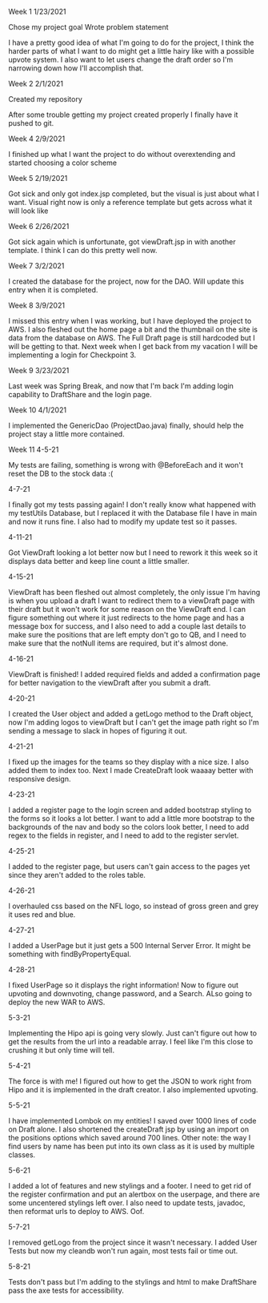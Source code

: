 Week 1
1/23/2021

Chose my project goal
Wrote problem statement

I have a pretty good idea of what I'm going to do for the project, I think the harder parts
of what I want to do might get a little hairy like with a possible upvote system.
I also want to let users change the draft order so I'm narrowing down how I'll
accomplish that.


Week 2
2/1/2021

Created my repository

After some trouble getting my project created properly I finally have it pushed to git.

Week 4
2/9/2021

I finished up what I want the project to do without overextending and started choosing a color scheme

Week 5
2/19/2021

Got sick and only got index.jsp completed, but the visual is just about what I want. Visual right now is only a reference template but gets across what it will look like

Week 6
2/26/2021

Got sick again which is unfortunate, got viewDraft.jsp in with another template. I think I can do this pretty well now.

Week 7
3/2/2021

I created the database for the project, now for the DAO. Will update this entry when it is completed.

Week 8
3/9/2021

I missed this entry when I was working, but I have deployed the project to AWS. I also fleshed out the home page a bit and the thumbnail on the site is data from the database on AWS. The Full Draft page is still hardcoded but I will be getting to that. Next week when I get back from my vacation I will be implementing a login for Checkpoint 3.

Week 9
3/23/2021

Last week was Spring Break, and now that I'm back I'm adding login capability to DraftShare and the login page.

Week 10
4/1/2021

I implemented the GenericDao (ProjectDao.java) finally, should help the project stay a little more contained.

Week 11
4-5-21

My tests are failing, something is wrong with @BeforeEach and it won't reset the DB to the stock data :(

4-7-21

I finally got my tests passing again! I don't really know what happened with my testUtils Database, but I replaced it with the Database file I have in main and now it runs fine. I also had to modify my update test so it passes.

4-11-21

Got ViewDraft looking a lot better now but I need to rework it this week so it displays data better and keep line count a little smaller.

4-15-21

ViewDraft has been fleshed out almost completely, the only issue I'm having is when you upload a draft I want to redirect them to a viewDraft page with their draft but it won't work for some reason on the ViewDraft end. I can figure something out where it just redirects to the home page and has a message box for success, and I also need to add a couple last details to make sure the positions that are left empty don't go to QB, and I need to make sure that the notNull items are required, but it's almost done.

4-16-21

ViewDraft is finished! I added required fields and added a confirmation page for better navigation to the viewDraft after you submit a draft.

4-20-21

I created the User object and added a getLogo method to the Draft object, now I'm adding logos to viewDraft but I can't get the image path right so I'm sending a message to slack in hopes of figuring it out.

4-21-21

I fixed up the images for the teams so they display with a nice size. I also added them to index too. Next I made CreateDraft look waaaay better with responsive design.

4-23-21

I added a register page to the login screen and added bootstrap styling to the forms so it looks a lot better. I want to add a little more bootstrap to the backgrounds of the nav and body so the colors look better, I need to add regex to the fields in register, and I need to add to the register servlet.

4-25-21

I added to the register page, but users can't gain access to the pages yet since they aren't added to the roles table.

4-26-21

I overhauled css based on the NFL logo, so instead of gross green and grey it uses red and blue.

4-27-21

I added a UserPage but it just gets a 500 Internal Server Error. It might be something with findByPropertyEqual.

4-28-21

I fixed UserPage so it displays the right information! Now to figure out upvoting and downvoting, change password, and a Search. ALso going to deploy the new WAR to AWS.

5-3-21

Implementing the Hipo api is going very slowly. Just can't figure out how to get the results from the url into a readable array. I feel like I'm this close to crushing it but only time will tell.

5-4-21

The force is with me! I figured out how to get the JSON to work right from Hipo and it is implemented in the draft creator. I also implemented upvoting.

5-5-21

I have implemented Lombok on my entities! I saved over 1000 lines of code on Draft alone. I also shortened the createDraft jsp by using an import on the positions options which saved around 700 lines. Other note: the way I find users by name has been put into its own class as it is used by multiple classes.

5-6-21

I added a lot of features and new stylings and a footer. I need to get rid of the register confirmation and put an alertbox on the userpage, and there are some uncentered stylings left over. I also need to update tests, javadoc, then reformat urls to deploy to AWS. Oof.

5-7-21

I removed getLogo from the project since it wasn't necessary. I added User Tests but now my cleandb won't run again, most tests fail or time out.

5-8-21

Tests don't pass but I'm adding to the stylings and html to make DraftShare pass the axe tests for accessibility.